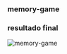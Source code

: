 ### memory-game
### resultado final 
![memory-game](https://user-images.githubusercontent.com/84733192/185758959-39e1d394-51a6-4027-805c-08714cd0d0ca.jpeg)
